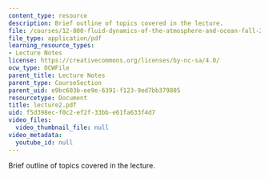 ```yaml
---
content_type: resource
description: Brief outline of topics covered in the lecture.
file: /courses/12-800-fluid-dynamics-of-the-atmosphere-and-ocean-fall-2004/f5d398ecf0c2ef2f33bbe61fa633f4d7_lecture2.pdf
file_type: application/pdf
learning_resource_types:
- Lecture Notes
license: https://creativecommons.org/licenses/by-nc-sa/4.0/
ocw_type: OCWFile
parent_title: Lecture Notes
parent_type: CourseSection
parent_uid: e9bc603b-ee9e-6391-f123-9ed7bb379805
resourcetype: Document
title: lecture2.pdf
uid: f5d398ec-f0c2-ef2f-33bb-e61fa633f4d7
video_files:
  video_thumbnail_file: null
video_metadata:
  youtube_id: null
---
```

Brief outline of topics covered in the lecture.